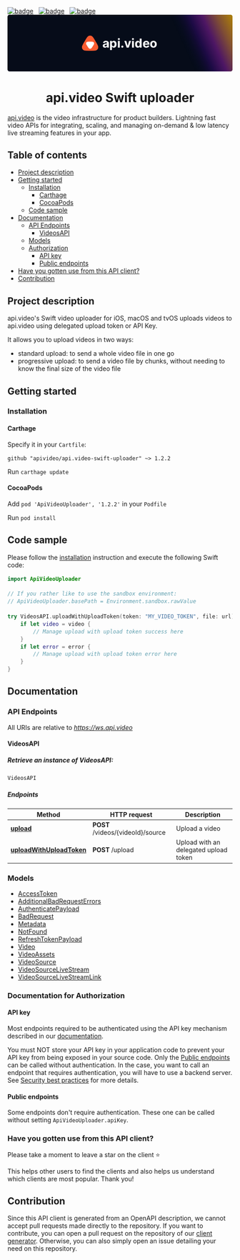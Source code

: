 <!--<documentation_excluded>-->
[![badge](https://img.shields.io/twitter/follow/api_video?style=social)](https://twitter.com/intent/follow?screen_name=api_video) &nbsp; [![badge](https://img.shields.io/github/stars/apivideo/api.video-swift-uploader?style=social)]() &nbsp; [![badge](https://img.shields.io/discourse/topics?server=https%3A%2F%2Fcommunity.api.video)](https://community.api.video)
![](https://github.com/apivideo/.github/blob/main/assets/apivideo_banner.png)
<h1 align="center">api.video Swift uploader</h1>

[api.video](https://api.video) is the video infrastructure for product builders. Lightning fast video APIs for integrating, scaling, and managing on-demand & low latency live streaming features in your app.

## Table of contents

- [Project description](#project-description)
- [Getting started](#getting-started)
  - [Installation](#installation)
    - [Carthage](#carthage)
    - [CocoaPods](#cocoaPods)
  - [Code sample](#code-sample)
- [Documentation](#documentation)
  - [API Endpoints](#api-endpoints)
    - [VideosAPI](#VideosAPI)
  - [Models](#models)
  - [Authorization](#documentation-for-authorization)
    - [API key](#api-key)
    - [Public endpoints](#public-endpoints)
- [Have you gotten use from this API client?](#have-you-gotten-use-from-this-api-client)
- [Contribution](#contribution)
<!--</documentation_excluded>-->
<!--<documentation_only>
---
title: Swift video uploader
meta: 
  description: The official Swift video uploader for api.video. [api.video](https://api.video/) is the video infrastructure for product builders. Lightning fast video APIs for integrating, scaling, and managing on-demand & low latency live streaming features in your app.
---

# api.video Swift video uploader

[api.video](https://api.video/) is the video infrastructure for product builders. Lightning fast video APIs for integrating, scaling, and managing on-demand & low latency live streaming features in your app.
</documentation_only>-->

## Project description

api.video's Swift video uploader for iOS, macOS and tvOS uploads videos to api.video using delegated upload token or API Key.

It allows you to upload videos in two ways:
- standard upload: to send a whole video file in one go
- progressive upload: to send a video file by chunks, without needing to know the final size of the video file

## Getting started

### Installation

#### Carthage

Specify it in your `Cartfile`:

```
github "apivideo/api.video-swift-uploader" ~> 1.2.2
```

Run `carthage update`

#### CocoaPods

Add `pod 'ApiVideoUploader', '1.2.2'` in your `Podfile`

Run `pod install`

## Code sample

Please follow the [installation](#installation) instruction and execute the following Swift code:
```swift
import ApiVideoUploader

// If you rather like to use the sandbox environment:
// ApiVideoUploader.basePath = Environment.sandbox.rawValue

try VideosAPI.uploadWithUploadToken(token: "MY_VIDEO_TOKEN", file: url) { video, error in
    if let video = video {
        // Manage upload with upload token success here
    }
    if let error = error {
        // Manage upload with upload token error here
    }
}
```

## Documentation

### API Endpoints

All URIs are relative to *https://ws.api.video*


#### VideosAPI

##### Retrieve an instance of VideosAPI:

```swift
VideosAPI
```

##### Endpoints

Method | HTTP request | Description
------------- | ------------- | -------------
[**upload**](https://github.com/apivideo/api.video-swift-uploader/blob/main/docs/VideosAPI.md#upload) | **POST** /videos/{videoId}/source | Upload a video
[**uploadWithUploadToken**](https://github.com/apivideo/api.video-swift-uploader/blob/main/docs/VideosAPI.md#uploadWithUploadToken) | **POST** /upload | Upload with an delegated upload token



### Models

 - [AccessToken](https://github.com/apivideo/api.video-swift-uploader/blob/main/docs/AccessToken.md)
 - [AdditionalBadRequestErrors](https://github.com/apivideo/api.video-swift-uploader/blob/main/docs/AdditionalBadRequestErrors.md)
 - [AuthenticatePayload](https://github.com/apivideo/api.video-swift-uploader/blob/main/docs/AuthenticatePayload.md)
 - [BadRequest](https://github.com/apivideo/api.video-swift-uploader/blob/main/docs/BadRequest.md)
 - [Metadata](https://github.com/apivideo/api.video-swift-uploader/blob/main/docs/Metadata.md)
 - [NotFound](https://github.com/apivideo/api.video-swift-uploader/blob/main/docs/NotFound.md)
 - [RefreshTokenPayload](https://github.com/apivideo/api.video-swift-uploader/blob/main/docs/RefreshTokenPayload.md)
 - [Video](https://github.com/apivideo/api.video-swift-uploader/blob/main/docs/Video.md)
 - [VideoAssets](https://github.com/apivideo/api.video-swift-uploader/blob/main/docs/VideoAssets.md)
 - [VideoSource](https://github.com/apivideo/api.video-swift-uploader/blob/main/docs/VideoSource.md)
 - [VideoSourceLiveStream](https://github.com/apivideo/api.video-swift-uploader/blob/main/docs/VideoSourceLiveStream.md)
 - [VideoSourceLiveStreamLink](https://github.com/apivideo/api.video-swift-uploader/blob/main/docs/VideoSourceLiveStreamLink.md)


### Documentation for Authorization

#### API key

Most endpoints required to be authenticated using the API key mechanism described in our [documentation](https://docs.api.video/reference#authentication).

You must NOT store your API key in your application code to prevent your API key from being exposed in your source code.
Only the [Public endpoints](#public-endpoints) can be called without authentication.
In the case, you want to call an endpoint that requires authentication, you will have to use a backend server. See [Security best practices](https://docs.api.video/sdks/security) for more details.

#### Public endpoints

Some endpoints don't require authentication. These one can be called without setting `ApiVideoUploader.apiKey`.

### Have you gotten use from this API client?

Please take a moment to leave a star on the client ⭐

This helps other users to find the clients and also helps us understand which clients are most popular. Thank you!

## Contribution

Since this API client is generated from an OpenAPI description, we cannot accept pull requests made directly to the repository. If you want to contribute, you can open a pull request on the repository of our [client generator](https://github.com/apivideo/api-client-generator). Otherwise, you can also simply open an issue detailing your need on this repository.
